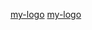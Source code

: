 [my-logo](https://github.com/akin-holo/image-preview/blob/main/logo.png?raw=true)
[my-logo](https://github.com/akin-holo/image-preview/blob/main/logo-black.png?raw=true)